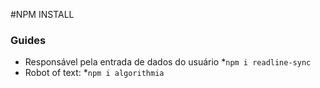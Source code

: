  #NPM INSTALL
### Guides
- Responsável pela entrada de dados do usuário
*`npm i readline-sync`
- Robot of text:
*`npm i algorithmia`